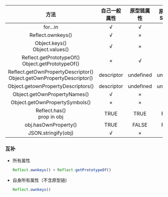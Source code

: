 |                           **方法**                           | **自己一般属性** | **原型链属性** | **原型链的Symbol** | **不可枚举属性** | **Symbol属性** |
| :----------------------------------------------------------: | :--------------: | :------------: | :----------------: | :--------------: | :------------: |
|                            for…in                            |        √         |       √        |         ×          |        ×         |       ×        |
|                      Reflect\.ownkeys()                      |        √         |       ×        |         ×          |        √         |       √        |
|             Object\.keys\(\)<br>Object.values()              |        √         |       ×        |         ×          |        ×         |       ×        |
|  Reflect\.getPrototypeOf\(\)<br> Object\.getPrototypeOf\(\)  |        ×         |       √        |         √          |        ×         |       ×        |
| Reflect\.getOwnPropertyDescriptor\(\)<br>Object\.getOwnPropertyDescriptor\(\) |    descriptor    |   undefined    |     undefined      |    descriptor    |   undefined    |
|            Object\.getownPropertyDescriptors\(\)             |    descriptor    |   undefined    |     undefined      |    descriptor    |   descriptor   |
|               Object\.getOwnPropertyNames\(\)                |        √         |       ×        |         ×          |        √         |       ×        |
|              Object\.getOwnPropertySymbols\(\)               |        ×         |       ×        |         ×          |        ×         |       √        |
|               Reflect\.has\(\)<br>prop in obj                |       TRUE       |      TRUE      |       FALSE        |       TRUE       |     FALSE      |
|                   obj\.hasOwnProperty\(\)                    |       TRUE       |     FALSE      |       FALSE        |       TRUE       |     FALSE      |
|                    JSON\.stringify\(obj\)                    |        √         |       ×        |         ×          |        ×         |       ×        |

### 互补

+ 所有属性

  ```js
  Reflect.ownkeys() + Reflect.getPrototypeOf()
  ```

+ 自身所有属性（不含原型链)

  ```js
  Reflect.ownkeys()
  ```

  